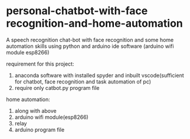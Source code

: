 # personal-chatbot-with-face recognition-and-home-automation
A speech recognition chat-bot with face recognition and some home automation skills using python and arduino ide software (arduino wifi module esp8266)

requirement for this project:
1. anaconda software with installed spyder and inbuilt vscode(sufficient for chatbot, face recognition and task automation of pc)
2. require only catbot.py program file

home automation:
1. along with above
2. arduino wifi module(esp8266)
3. relay
4. arduino program file
